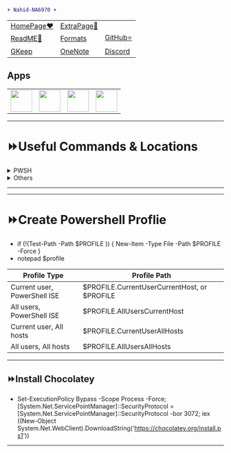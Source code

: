 ```diff
+ Nahid-NA6970 +
```

   



<table>
  <tr>
    <td><a href="https://nahid6970.github.io/ms2/1">HomePage❤️</a></td>
    <td><a href="https://nahid6970.github.io/ms2/2">ExtraPage💓</a></td>
  </tr>
<tr>
<!--ReadME🎯--><td><a href="/README.md">ReadME🎯</a></td>
<!--Formats--><td><a href="/asset/formats.md">Formats</a></td>
<!--GitHub⭐--><td><a href="https://github.com/nahid6970?tab=stars">GitHub⭐</a></td>
</tr>
<tr>
<!--GKeep--><td><a href="https://keep.google.com">GKeep</a></td>
<!--OneNote--><td><a href="https://www.onenote.com/">OneNote</a></td>
<!--Discord--><td><a href="https://discord.com/channels/@me">Discord</a></td>
</tr>
</table>

## Apps
<table>
<tr>
<!--PC-Apps--><td><a href="/asset/pcapps.md"><img src="https://cdn-icons-png.flaticon.com/512/1865/1865273.png" width="50" height="50"></a></td>
<!--Android-Apps--><td><a href="/asset/linked/androidapps.md"><img src="https://www.computerhope.com/jargon/a/android.png" width="50" height="50"></a></td>
<!--VScode--><td><a href="https://vscode.dev/"><img src="https://upload.wikimedia.org/wikipedia/commons/thumb/9/9a/Visual_Studio_Code_1.35_icon.svg/2048px-Visual_Studio_Code_1.35_icon.svg.png" width="50" height="50"></a></td>
<!--Excel--><td><a href="https://1drv.ms/x/s!AhXBwvpMC1Pagc4mbx4e1Y0tWrci5A?e=iVa0YV"><img src="https://upload.wikimedia.org/wikipedia/commons/thumb/7/73/Microsoft_Excel_2013-2019_logo.svg/1200px-Microsoft_Excel_2013-2019_logo.svg.png" width="50" height="50"></a></td>
</tr>
</table>


--------------------------------------------------------------------------------------------------------------------------------------------------------------
# ⏩Useful Commands & Locations
<details><summary>PWSH</summary>

- Set-ExecutionPo1icy -ExecutionPo1icy Bypass -Scope Process
- pwsh.exe -command "command" /or/ pwsh.exe -c command
- pwsh -c pause | command  [not to close window ]
- Copy-Item -Path "path" -Destination "path" -Force
- powershell.exe -ExecutionPolicy Unrestricted -NoLogo -File "$(FULL_CURRENT_PATH)"  -NoExit
- Measure-Command {pwsh-command} #(time takes to run command)
- Get-Process
  - Get-Process | Where-Object { $_.Name -like "*$partialName*" }
  - Get-Process [[-Name] <string[]>] [-Module] [-FileVersionInfo] [<CommonParameters>]
  - Get-Process [[-Name] <string[]>] -IncludeUserName [<CommonParameters>]
  - Get-Process -Id <int[]> [-Module] [-FileVersionInfo] [<CommonParameters>]
  - Get-Process -Id <int[]> -IncludeUserName [<CommonParameters>]
  - Get-Process -InputObject <Process[]> [-Module] [-FileVersionInfo] [<CommonParameters>]
  - Get-Process -InputObject <Process[]> -IncludeUserName [<CommonParameters>]
- Start-Process
  - Start-Process pwsh -Verb runAs
  - Start-Process appname -Verb runAs
  - Start-Process [-FilePath] <string> [[-ArgumentList] <string[]>] [-Credential <pscredential>] [-WorkingDirectory <string>] [-LoadUserProfile] [-NoNewWindow] [-PassThru] [-RedirectStandardError <string>] [-RedirectStandardInput <string>] [-RedirectStandardOutput <string>] [-WindowStyle <ProcessWindowStyle>] [-Wait] [-UseNewEnvironment] [-WhatIf] [-Confirm] [<CommonParameters>]
  - Start-Process [-FilePath] <string> [[-ArgumentList] <string[]>] [-WorkingDirectory <string>] [-PassThru] [-Verb <string>] [-WindowStyle <ProcessWindowStyle>] [-Wait] [-WhatIf] [-Confirm] [<CommonParameters>]
- Stop-Process
  - Stop-Process -Name AutoHotkeyU64
  - Stop-Process [-Id] <int[]> [-PassThru] [-Force] [-WhatIf] [-Confirm] [<CommonParameters>]
  - Stop-Process -Name <string[]> [-PassThru] [-Force] [-WhatIf] [-Confirm] [<CommonParameters>]
  - Stop-Process [-InputObject] <Process[]> [-PassThru] [-Force] [-WhatIf] [-Confirm] [<CommonParameters>]
- mklink
  - mklink "fake" "main" #[cmd]
  - New-Item -ItemType HardLink -Path "fake" -Target "main" #[pwsh]
  - New-Item -ItemType SymbolicLink -Path "fake" -Target "main" -Force #[pwsh]
  
  </details>
<details><summary>Others</summary>

- rclone config paths
- Location-Related
- C:\Users\nahid\AppData\Roaming\Microsoft\Windows\SendTo
- Computer\HKEY_LOCAL_MACHINE\SOFTWARE\Microsoft\Windows\CurrentVersion\Run
</details>

--------------------------------------------------------------------------------------------------------------------------------------------------------------
--------------------------------------------------------------------------------------------------------------------------------------------------------------
# ⏩Create Powershell Proflie
- if (!(Test-Path -Path $PROFILE )) { New-Item -Type File -Path $PROFILE -Force }  
- notepad $profile

|         Profile Type         |                 Profile Path                 |
| ---------------------------- | -------------------------------------------- |
| Current user, PowerShell ISE | $PROFILE.CurrentUserCurrentHost, or $PROFILE |
| All users, PowerShell ISE    | $PROFILE.AllUsersCurrentHost                 |
| Current user, All hosts      | $PROFILE.CurrentUserAllHosts                 |
| All users, All hosts         | $PROFILE.AllUsersAllHosts                    |

---
## ⏩Install Chocolatey
- Set-ExecutionPolicy Bypass -Scope Process -Force; [System.Net.ServicePointManager]::SecurityProtocol = [System.Net.ServicePointManager]::SecurityProtocol -bor 3072; iex ((New-Object System.Net.WebClient).DownloadString('https://chocolatey.org/install.ps1'))

---

